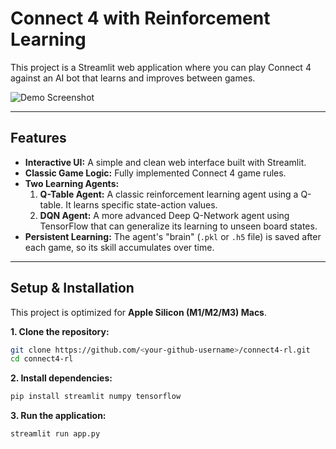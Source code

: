 # Connect 4 with Reinforcement Learning

This project is a Streamlit web application where you can play Connect 4 against an AI bot that learns and improves between games.

![Demo Screenshot](link-to-your-screenshot.png) <!-- You can add a screenshot later -->

---

## Features

- **Interactive UI:** A simple and clean web interface built with Streamlit.
- **Classic Game Logic:** Fully implemented Connect 4 game rules.
- **Two Learning Agents:**
  1.  **Q-Table Agent:** A classic reinforcement learning agent using a Q-table. It learns specific state-action values.
  2.  **DQN Agent:** A more advanced Deep Q-Network agent using TensorFlow that can generalize its learning to unseen board states.
- **Persistent Learning:** The agent's "brain" (`.pkl` or `.h5` file) is saved after each game, so its skill accumulates over time.

---

## Setup & Installation

This project is optimized for **Apple Silicon (M1/M2/M3) Macs**.

**1. Clone the repository:**
```bash
git clone https://github.com/<your-github-username>/connect4-rl.git
cd connect4-rl
```

**2. Install dependencies:**
```bash
pip install streamlit numpy tensorflow
```

**3. Run the application:**
```bash
streamlit run app.py
```
